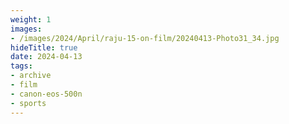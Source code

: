 ```yaml
---
weight: 1
images:
- /images/2024/April/raju-15-on-film/20240413-Photo31_34.jpg
hideTitle: true
date: 2024-04-13
tags:
- archive
- film
- canon-eos-500n
- sports
---
```

